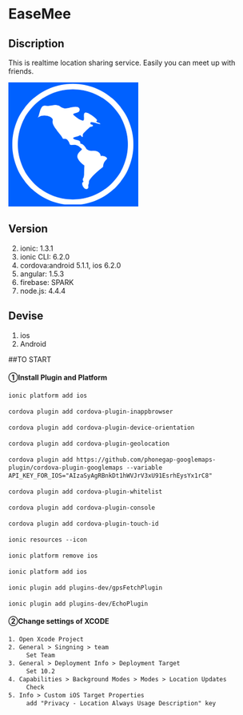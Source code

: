 # EaseMee

## Discription

This is realtime location sharing service.
Easily you can meet up with friends.


![](https://github.com/DaichiMiyajima/EaseMee/blob/master/www/img/EaseMee.png)


## Version

2. ionic: 1.3.1
3. ionic CLI: 6.2.0
3. cordova:android 5.1.1, ios 6.2.0 
4. angular: 1.5.3
5. firebase: SPARK
6. node.js: 4.4.4

## Devise

1. ios
2. Android



##TO START

#### ①Install Plugin and Platform

    ionic platform add ios
    
    cordova plugin add cordova-plugin-inappbrowser
    
    cordova plugin add cordova-plugin-device-orientation
    
    cordova plugin add cordova-plugin-geolocation
    
    cordova plugin add https://github.com/phonegap-googlemaps-plugin/cordova-plugin-googlemaps --variable API_KEY_FOR_IOS="AIzaSyAgRBnkDt1hWVJrV3xU91EsrhEysYx1rC8"
    
    cordova plugin add cordova-plugin-whitelist
    
    cordova plugin add cordova-plugin-console
    
    cordova plugin add cordova-plugin-touch-id
    
    ionic resources --icon
    
    ionic platform remove ios
    
    ionic platform add ios
    
    ionic plugin add plugins-dev/gpsFetchPlugin
    
    ionic plugin add plugins-dev/EchoPlugin


#### ②Change settings of XCODE

    1. Open Xcode Project
    2. General > Singning > team
         Set Team
    3. General > Deployment Info > Deployment Target
         Set 10.2
    4. Capabilities > Background Modes > Modes > Location Updates
         Check
    5. Info > Custom iOS Target Properties
         add "Privacy - Location Always Usage Description" key
